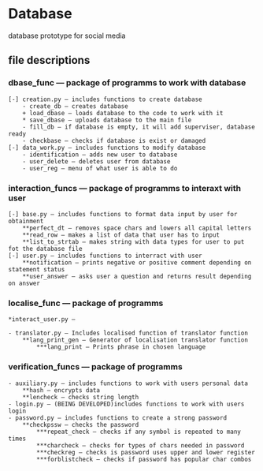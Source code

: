 # Database
database prototype for social media


## file descriptions
### dbase_func — package of programms to work with database
    [-] creation.py — includes functions to create database
        - create_db — creates database
        + load_dbase — loads database to the code to work with it
        * save_dbase — uploads database to the main file
        - fill_db — if database is empty, it will add superviser, database ready
        - checkbase — checks if database is exist or damaged
    [-] data_work.py — includes functions to modify database
        - identification — adds new user to database
        - user_delete — deletes user from database
        - user_reg — menu of what user is able to do
### interaction_funcs — package of programms to interaxt with user
    [-] base.py — includes functions to format data input by user for obtainment
        **perfect_dt — removes space chars and lowers all capital letters
        **read_row — makes a list of data that user has to input
        **list_to_strtab — makes string with data types for user to put fot the database file
    [-] user.py — includes functions to interract with user
        **notification — prints negative or positive comment depending on statement status
        **user_answer — asks user a question and returns result depending on answer
### localise_func — package of programms
    *interact_user.py —

    - translator.py — Includes localised function of translator function
        **lang_print_gen — Generator of localisation translator function
            ***lang_print — Prints phrase in chosen language
### verification_funcs — package of programms
    - auxiliary.py — includes functions to work with users personal data
        **hash — encrypts data
        **lencheck — checks string length
    - login.py — (BEING DEVELOPED)includes functions to work with users login
    - password.py — includes functions to create a strong password
        **checkpssw — checks the password
            ***repeat_check — checks if any symbol is repeated to many times
            ***charcheck — checks for types of chars needed in password
            ***checkreg — checks is password uses upper and lower register
            ***forblistcheck — checks if password has popular char combos